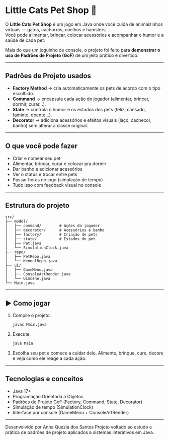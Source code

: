 # Little Cats Pet Shop 🐾

O **Little Cats Pet Shop** é um jogo em Java onde você cuida de animaizinhos virtuais — gatos, cachorros, coelhos e hamsters.  
Você pode alimentar, brincar, colocar acessórios e acompanhar o humor e a saúde de cada pet.

Mais do que um joguinho de console, o projeto foi feito para **demonstrar o uso de Padrões de Projeto (GoF)** de um jeito prático e divertido.

---

## Padrões de Projeto usados

- **Factory Method** → cria automaticamente os pets de acordo com o tipo escolhido.  
- **Command** → encapsula cada ação do jogador (alimentar, brincar, dormir, curar...).  
- **State** → controla o humor e os estados dos pets (feliz, cansado, faminto, doente...).  
- **Decorator** → adiciona acessórios e efeitos visuais (laço, cachecol, banho) sem alterar a classe original.  

---

## O que você pode fazer

- Criar e nomear seu pet  
- Alimentar, brincar, curar e colocar pra dormir  
- Dar banho e adicionar acessórios  
- Ver o status e trocar entre pets  
- Passar horas no jogo (simulação de tempo)  
- Tudo isso com feedback visual no console

---

## Estrutura do projeto

```
src/
├── model/
│   ├── command/        # Ações do jogador
│   ├── decorator/      # Acessórios e banho
│   ├── factory/        # Criação de pets
│   ├── state/          # Estados do pet
│   ├── Pet.java
│   └── SimulationClock.java
├── repo/
│   ├── PetRepo.java
│   └── KennelRepo.java
├── ui/
│   ├── GameMenu.java
│   ├── ConsoleArtRender.java
│   └── UiScene.java
└── Main.java
```

---

## ▶️ Como jogar

1. Compile o projeto:
   ```bash
   javac Main.java

2. Execute:
   ```bash
   java Main

3. Escolha seu pet e comece a cuidar dele.
Alimente, brinque, cure, decore e veja como ele reage a cada ação.

---

## Tecnologias e conceitos

- Java 17+
- Programação Orientada a Objetos
- Padrões de Projeto GoF (Factory, Command, State, Decorator)
- Simulação de tempo (SimulationClock)
- Interface por console (GameMenu + ConsoleArtRender)

---
Desenvolvido por Anna Quezia dos Santos
Projeto voltado ao estudo e prática de padrões de projeto aplicados a sistemas interativos em Java.
